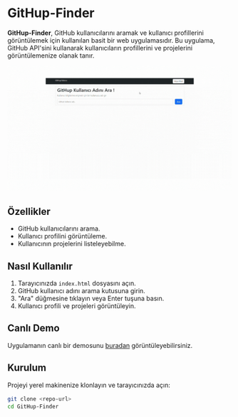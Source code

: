 # GitHup-Finder

**GitHup-Finder**, GitHub kullanıcılarını aramak ve kullanıcı profillerini görüntülemek için kullanılan basit bir web uygulamasıdır. Bu uygulama, GitHub API'sini kullanarak kullanıcıların profillerini ve projelerini görüntülemenize olanak tanır.

![Uygulama Ekran Görüntüsü](ekranGifi.gif)

## Özellikler

- GitHub kullanıcılarını arama.
- Kullanıcı profilini görüntüleme.
- Kullanıcının projelerini listeleyebilme.

## Nasıl Kullanılır

1. Tarayıcınızda `index.html` dosyasını açın.
2. GitHub kullanıcı adını arama kutusuna girin.
3. "Ara" düğmesine tıklayın veya Enter tuşuna basın.
4. Kullanıcı profili ve projeleri görüntüleyin.

## Canlı Demo

Uygulamanın canlı bir demosunu [buradan](https://githupfinder38.netlify.app/) görüntüleyebilirsiniz.

## Kurulum

Projeyi yerel makinenize klonlayın ve tarayıcınızda açın:

```bash
git clone <repo-url>
cd GitHup-Finder

